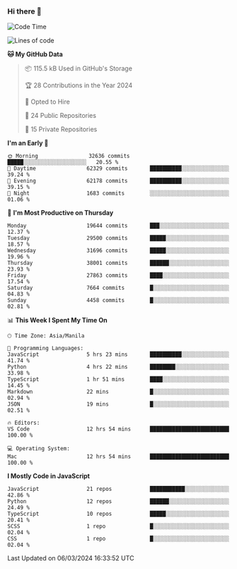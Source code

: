 ### Hi there 👋

<!--START_SECTION:waka-->
![Code Time](http://img.shields.io/badge/Code%20Time-602%20hrs%201%20min-blue)

![Lines of code](https://img.shields.io/badge/From%20Hello%20World%20I%27ve%20Written-63.1%20million%20lines%20of%20code-blue)

**🐱 My GitHub Data** 

> 📦 115.5 kB Used in GitHub's Storage 
 > 
> 🏆 28 Contributions in the Year 2024
 > 
> 💼 Opted to Hire
 > 
> 📜 24 Public Repositories 
 > 
> 🔑 15 Private Repositories 
 > 
**I'm an Early 🐤** 

```text
🌞 Morning                32636 commits       █████░░░░░░░░░░░░░░░░░░░░   20.55 % 
🌆 Daytime                62329 commits       ██████████░░░░░░░░░░░░░░░   39.24 % 
🌃 Evening                62178 commits       ██████████░░░░░░░░░░░░░░░   39.15 % 
🌙 Night                  1683 commits        ░░░░░░░░░░░░░░░░░░░░░░░░░   01.06 % 
```
📅 **I'm Most Productive on Thursday** 

```text
Monday                   19644 commits       ███░░░░░░░░░░░░░░░░░░░░░░   12.37 % 
Tuesday                  29500 commits       █████░░░░░░░░░░░░░░░░░░░░   18.57 % 
Wednesday                31696 commits       █████░░░░░░░░░░░░░░░░░░░░   19.96 % 
Thursday                 38001 commits       ██████░░░░░░░░░░░░░░░░░░░   23.93 % 
Friday                   27863 commits       ████░░░░░░░░░░░░░░░░░░░░░   17.54 % 
Saturday                 7664 commits        █░░░░░░░░░░░░░░░░░░░░░░░░   04.83 % 
Sunday                   4458 commits        █░░░░░░░░░░░░░░░░░░░░░░░░   02.81 % 
```


📊 **This Week I Spent My Time On** 

```text
🕑︎ Time Zone: Asia/Manila

💬 Programming Languages: 
JavaScript               5 hrs 23 mins       ██████████░░░░░░░░░░░░░░░   41.74 % 
Python                   4 hrs 22 mins       ████████░░░░░░░░░░░░░░░░░   33.98 % 
TypeScript               1 hr 51 mins        ████░░░░░░░░░░░░░░░░░░░░░   14.45 % 
Markdown                 22 mins             █░░░░░░░░░░░░░░░░░░░░░░░░   02.94 % 
JSON                     19 mins             █░░░░░░░░░░░░░░░░░░░░░░░░   02.51 % 

🔥 Editors: 
VS Code                  12 hrs 54 mins      █████████████████████████   100.00 % 

💻 Operating System: 
Mac                      12 hrs 54 mins      █████████████████████████   100.00 % 
```

**I Mostly Code in JavaScript** 

```text
JavaScript               21 repos            ███████████░░░░░░░░░░░░░░   42.86 % 
Python                   12 repos            ██████░░░░░░░░░░░░░░░░░░░   24.49 % 
TypeScript               10 repos            █████░░░░░░░░░░░░░░░░░░░░   20.41 % 
SCSS                     1 repo              █░░░░░░░░░░░░░░░░░░░░░░░░   02.04 % 
CSS                      1 repo              █░░░░░░░░░░░░░░░░░░░░░░░░   02.04 % 
```




 Last Updated on 06/03/2024 16:33:52 UTC
<!--END_SECTION:waka-->
